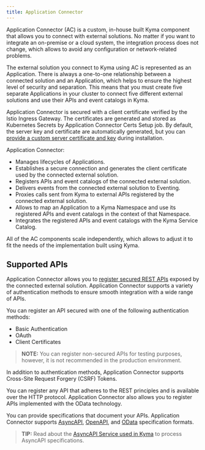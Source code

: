 ```yaml
---
title: Application Connector
---
```


Application Connector (AC) is a custom, in-house built Kyma component that allows you to connect with external solutions. No matter if you want to integrate an on-premise or a cloud system, the integration process does not change, which allows to avoid any configuration or network-related problems.

The external solution you connect to Kyma using AC is represented as an Application. There is always a one-to-one relationship between a connected solution and an Application, which helps to ensure the highest level of security and separation. This means that you must create five separate Applications in your cluster to connect five different external solutions and use their APIs and event catalogs in Kyma.

Application Connector is secured with a client certificate verified by the Istio Ingress Gateway. The certificates are generated and stored as Kubernetes Secrets by Application Connector Certs Setup job. By default, the server key and certificate are automatically generated, but you can [provide a custom server certificate and key](../../../04-operation-guides/operations/ac-03-application-connector-certificates.md) during installation.

Application Connector:

- Manages lifecycles of Applications.
- Establishes a secure connection and generates the client certificate used by the connected external solution.
- Registers APIs and event catalogs of the connected external solution.
- Delivers events from the connected external solution to Eventing.
- Proxies calls sent from Kyma to external APIs registered by the connected external solution.
- Allows to map an Application to a Kyma Namespace and use its registered APIs and event catalogs in the context of that Namespace.
- Integrates the registered APIs and event catalogs with the Kyma Service Catalog.

All of the AC components scale independently, which allows to adjust it to fit the needs of the implementation built using Kyma.

## Supported APIs

Application Connector allows you to [register secured REST APIs](../../../04-operation-guides/operations/ac-02-api-registration.md) exposed by the connected external solution. Application Connector supports a variety of authentication methods to ensure smooth integration with a wide range of APIs.

You can register an API secured with one of the following authentication methods:

- Basic Authentication
- OAuth
- Client Certificates

> **NOTE:** You can register non-secured APIs for testing purposes, however, it is not recommended in the production environment.

In addition to authentication methods, Application Connector supports Cross-Site Request Forgery (CSRF) Tokens.

You can register any API that adheres to the REST principles and is available over the HTTP protocol. Application Connector also allows you to register APIs implemented with the OData technology.

You can provide specifications that document your APIs. Application Connector supports [AsyncAPI](https://www.asyncapi.com/), [OpenAPI](https://www.openapis.org/), and [OData](https://www.odata.org/documentation) specification formats.

>**TIP:** Read about the [AsyncAPI Service used in Kyma](https://github.com/kyma-project/rafter/blob/main/docs/12-asyncapi-service.md) to process AsyncAPI specifications.
